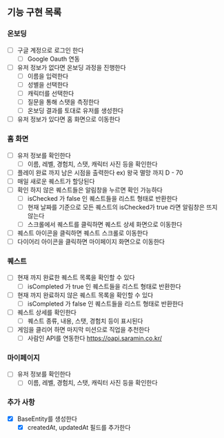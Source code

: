 ## 기능 구현 목록

### 온보딩

- [ ] 구글 계정으로 로그인 한다
  - [ ] Google Oauth 연동
- [ ] 유저 정보가 없다면 온보딩 과정을 진행한다
    - [ ] 이름을 입력한다
    - [ ] 성별을 선택한다
    - [ ] 캐릭터를 선택한다
    - [ ] 질문을 통해 스탯을 측정한다
    - [ ] 온보딩 결과를 토대로 유저를 생성한다
- [ ] 유저 정보가 있다면 홈 화면으로 이동한다

### 홈 화면

- [ ] 유저 정보를 확인한다
    - [ ] 이름, 레벨, 경험치, 스탯, 캐릭터 사진 등을 확인한다
- [ ] 플레이 완료 까지 남은 시점을 출력한다 ex) 왕국 멸망 까지 D - 70
- [ ] 매일 새로운 퀘스트가 할당된다
- [ ] 확인 하지 않은 퀘스트들은 알림창을 누르면 확인 가능하다
    - [ ] isChecked 가 false 인 퀘스트들을 리스트 형태로 반환한다
    - [ ] 현재 날짜를 기준으로 모든 퀘스트의 isChecked가 true 라면 알림창은 뜨지 않는다
    - [ ] 스크롤에서 퀘스트를 클릭하면 퀘스트 상세 화면으로 이동한다
- [ ] 퀘스트 아이콘을 클릭하면 퀘스트 스크롤로 이동한다
- [ ] 다이어리 아이콘을 클릭하면 마이페이지 화면으로 이동한다

### 퀘스트

- [ ] 현재 까지 완료한 퀘스트 목록을 확인할 수 있다
    - [ ] isCompleted 가 true 인 퀘스트들을 리스트 형태로 반환한다
- [ ] 현재 까지 완료하지 않은 퀘스트 목록을 확인할 수 있다
    - [ ] isCompleted 가 false 인 퀘스트들을 리스트 형태로 반환한다
- [ ] 퀘스트 상세를 확인한다
    - [ ] 퀘스트 종류, 내용, 스탯, 경험치 등이 표시된다
- [ ] 게임을 클리어 하면 마지막 미션으로 직업을 추천한다 
  - [ ] 사람인 API를 연동한다 https://oapi.saramin.co.kr/
### 마이페이지

- [ ] 유저 정보를 확인한다
    - [ ] 이름, 레벨, 경험치, 스탯, 캐릭터 사진 등을 확인한다

### 추가 사항 
- [x] BaseEntity를 생성한다
  - [x] createdAt, updatedAt 필드를 추가한다